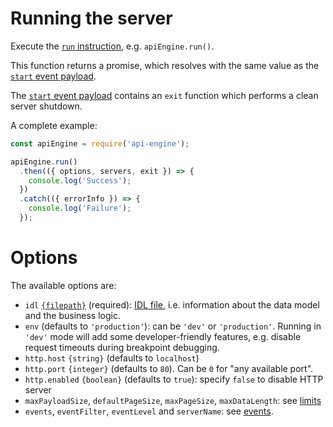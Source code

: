# Running the server

Execute the [`run` instruction](usage.md), e.g. `apiEngine.run()`.

This function returns a promise, which resolves with the same value as the
[`start` event payload](events.md#start-information).

The [`start` event payload](events.md#start-information) contains an `exit`
function which performs a clean server shutdown.

A complete example:

<!-- eslint-disable no-unused-vars, no-undef, strict, no-console,
no-restricted-globals, unicorn/catch-error-name, promise/always-return,
promise/prefer-await-to-then -->
```javascript
const apiEngine = require('api-engine');

apiEngine.run()
  .then(({ options, servers, exit }) => {
    console.log('Success');
  })
  .catch(({ errorInfo }) => {
    console.log('Failure');
  });
```

# Options

The available options are:
  - `idl` [`{filepath}`](configuration.md#filepaths-options) (required):
    [IDL file](idl.md), i.e. information about the data model and
    the business logic.
  - `env` (defaults to `'production'`): can be `'dev'` or `'production'`.
    Running in `'dev'` mode will add some developer-friendly features, e.g.
    disable request timeouts during breakpoint debugging.
  - `http.host` `{string}` (defaults to `localhost`)
  - `http.port` `{integer}` (defaults to `80`).
     Can be `0` for "any available port".
  - `http.enabled` `{boolean}` (defaults to `true`):
    specify `false` to disable HTTP server
  - `maxPayloadSize`, `defaultPageSize`, `maxPageSize`, `maxDataLength`:
    see [limits](limits.md#options)
  - `events`, `eventFilter`, `eventLevel` and `serverName`:
    see [events](events.md).
